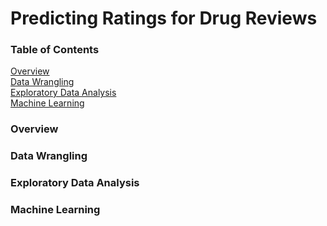 # Predicting Ratings for Drug Reviews

### Table of Contents
[Overview](###Overview)  
[Data Wrangling](###Data%20Wrangling)  
[Exploratory Data Analysis](###Exploratory%20Data%20Analysis)  
[Machine Learning](###Machine%20Learning)  

### Overview

### Data Wrangling

### Exploratory Data Analysis

### Machine Learning
